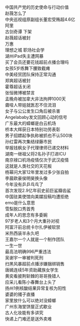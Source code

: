 中国共产党的历史使命与行动价值  
赵薇怎么了  
中央巡视组原副组长董宏受贿超4.6亿  
阿里  
古剑奇谭 下架  
赵薇超话被封  
万惠  
理想之城 职场社会学  
湖州iPad失主遭网暴  
买了会员还要花钱超前点播合理吗  
女孩5岁练舞下腰致截瘫  
中美经贸团队保持正常沟通  
郑爽超话被封  
霍尊超话关闭  
张恒微博被禁言  
孟晚舟被加拿大非法拘押1000天  
聋哑人带娃就医忍不住流泪  
女子与公公发生口角后被杀害  
Angelababy发文回顾心动的信号  
广东最大的蟑螂是白云机场  
桥本大辉获日本特别功劳表彰  
男子招嫖起争执称被抓也不认500块  
孙红雷再次集结绿藤市民  
举报钱枫女子代理律师已递交材料  
湖南一继祖父将2名孙子打进ICU  
南京禄口机场疫情仅次于武汉疫情  
这就是人类社交的天花板  
杨幂问大家12年里发过多少张自拍  
李晨欧豪侯明昊换头像  
今年没有乒乒乓乓了  
首次发现2.9亿年前史前巨鲨瓣齿鲨  
中国驻美使馆向美媒投稿均遭拒绝  
emo是什么意思  
雪梨脱口秀首秀  
成年人的思念有多委婉  
97岁老人和3个月大重孙对视  
阿富汗前总统卡尔扎伊被软禁  
米热西装半永久吧  
王嘉尔一个人就是一个制作团队  
一生一世  
最高法明确996严重违法  
吴谢宇一审被判死刑  
扫黑风暴超前点播涉嫌捆绑销售  
唐嫣连续5年资助藏族女学生  
黄奕看披荆斩棘的哥哥挽错人  
应采儿看陈小春舞台上头了  
扬州1例核酸结果异常复核为阳性  
婆婆的镯子直播  
家里放什么可以绝对没蟑螂  
广州东海堂饼屋正式歇业  
古人化妆能有多讲究  
快递上门难还是送外卖难  
